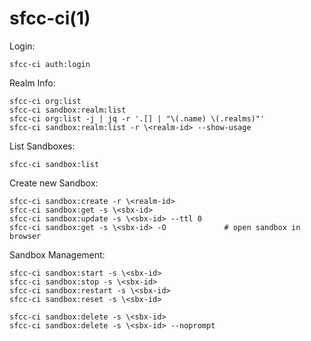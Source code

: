 # sfcc-ci(1)

  Login:

    sfcc-ci auth:login

  Realm Info:

    sfcc-ci org:list
    sfcc-ci sandbox:realm:list
    sfcc-ci org:list -j | jq -r '.[] | "\(.name) \(.realms)"'
    sfcc-ci sandbox:realm:list -r \<realm-id> --show-usage

  List Sandboxes:

    sfcc-ci sandbox:list

  Create new Sandbox:

    sfcc-ci sandbox:create -r \<realm-id>
    sfcc-ci sandbox:get -s \<sbx-id>
    sfcc-ci sandbox:update -s \<sbx-id> --ttl 0
    sfcc-ci sandbox:get -s \<sbx-id> -O             # open sandbox in browser

  Sandbox Management:

    sfcc-ci sandbox:start -s \<sbx-id>
    sfcc-ci sandbox:stop -s \<sbx-id>
    sfcc-ci sandbox:restart -s \<sbx-id>
    sfcc-ci sandbox:reset -s \<sbx-id>

    sfcc-ci sandbox:delete -s \<sbx-id>
    sfcc-ci sandbox:delete -s \<sbx-id> --noprompt
